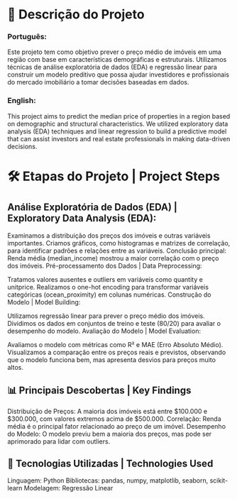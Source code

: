 # 📌 Descrição do Projeto

### Português:
Este projeto tem como objetivo prever o preço médio de imóveis em uma região com base em características demográficas e estruturais. Utilizamos técnicas de análise exploratória de dados (EDA) e regressão linear para construir um modelo preditivo que possa ajudar investidores e profissionais do mercado imobiliário a tomar decisões baseadas em dados.

### English:
This project aims to predict the median price of properties in a region based on demographic and structural characteristics. We utilized exploratory data analysis (EDA) techniques and linear regression to build a predictive model that can assist investors and real estate professionals in making data-driven decisions.


# 🛠️ Etapas do Projeto | Project Steps
## Análise Exploratória de Dados (EDA) | Exploratory Data Analysis (EDA):

Examinamos a distribuição dos preços dos imóveis e outras variáveis importantes.
Criamos gráficos, como histogramas e matrizes de correlação, para identificar padrões e relações entre as variáveis.
Conclusão principal: Renda média (median_income) mostrou a maior correlação com o preço dos imóveis.
Pré-processamento dos Dados | Data Preprocessing:

Tratamos valores ausentes e outliers em variáveis como quantity e unitprice.
Realizamos o one-hot encoding para transformar variáveis categóricas (ocean_proximity) em colunas numéricas.
Construção do Modelo | Model Building:

Utilizamos regressão linear para prever o preço médio dos imóveis.
Dividimos os dados em conjuntos de treino e teste (80/20) para avaliar o desempenho do modelo.
Avaliação do Modelo | Model Evaluation:

Avaliamos o modelo com métricas como R² e MAE (Erro Absoluto Médio).
Visualizamos a comparação entre os preços reais e previstos, observando que o modelo funciona bem, mas apresenta desvios para preços muito altos.

## 📊 Principais Descobertas | Key Findings
Distribuição de Preços: A maioria dos imóveis está entre $100.000 e $300.000, com valores extremos acima de $500.000.
Correlação: Renda média é o principal fator relacionado ao preço de um imóvel.
Desempenho do Modelo: O modelo previu bem a maioria dos preços, mas pode ser aprimorado para lidar com outliers.

## 📁 Tecnologias Utilizadas | Technologies Used
Linguagem: Python
Bibliotecas: pandas, numpy, matplotlib, seaborn, scikit-learn
Modelagem: Regressão Linear